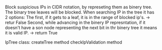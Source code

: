 Block suspicious IPs in CIDR notation, by represeting them as binery tree.
The binary tree leaves will be blocked.
When searching IP in the tree it has 2 options:
The first, if it gets to a leaf, it is in the range of blocked ip's. -> retur False
Second, while advancing in the binery IP represntation, if it doesn't have a son node representing the next bit in thr binery tree it means it is valid IP. -> return True

IpTree class:
createTree method
checkIpValidation method
